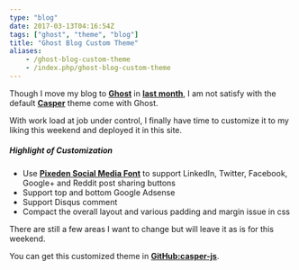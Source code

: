 ```yaml
---
type: "blog"
date: 2017-03-13T04:16:54Z
tags: ["ghost", "theme", "blog"]
title: "Ghost Blog Custom Theme"
aliases:
    - /ghost-blog-custom-theme
    - /index.php/ghost-blog-custom-theme
---
```


Though I move my blog to __[Ghost](//ghost.org)__ in __[last month](//johnsiu.com/ghost-blog-from-wordpress)__, I am not satisfy with the default  __[Casper](//github.com/TryGhost/Casper)__ theme come with Ghost.
<!--more-->

With work load at job under control, I finally have time to customize it to my liking this weekend and deployed it in this site.

##### Highlight of Customization

- Use __[Pixeden Social Media Font](//www.pixeden.com/icon-fonts/social-icon-font-set)__ to support LinkedIn, Twitter, Facebook, Google+ and Reddit post sharing buttons
- Support top and bottom Google Adsense
- Support Disqus comment
- Compact the overall layout and various padding and margin issue in css

There are still a few areas I want to change but will leave it as is for this weekend.

You can get this customized theme in __[GitHub:casper-js](//github.com/J-Siu/casper-js)__.
